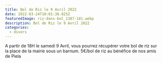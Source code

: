 ```yaml
---
title: Bol de Riz le 9 Avril 2022
date: 2022-03-24T10:01:38.825Z
featuredImage: riz-dans-bol_1387-181.webp
description: Bol de Riz le 9 Avril 2022
categories:
  - divers
---
```

A partir de 18H le samedi 9 Avril, vous pourrez récupérer votre bol de riz sur la place de la mairie sous un barnum. 5€/bol de riz au bénéfice de nos amis de Piela
